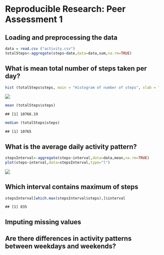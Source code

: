 # Reproducible Research: Peer Assessment 1


## Loading and preprocessing the data

```r
data = read.csv ("activity.csv")
totalSteps<-aggregate(steps~date,data=data,sum,na.rm=TRUE)
```


## What is mean total number of steps taken per day?

```r
hist (totalSteps$steps, main = "Histogram of number of steps", xlab = "Number of steps")
```

![](PA1_template_files/figure-html/unnamed-chunk-2-1.png) 

```r
mean (totalSteps$steps)
```

```
## [1] 10766.19
```

```r
median (totalSteps$steps)
```

```
## [1] 10765
```


## What is the average daily activity pattern?

```r
stepsInterval<-aggregate(steps~interval,data=data,mean,na.rm=TRUE)
plot(steps~interval,data=stepsInterval,type="l")
```

![](PA1_template_files/figure-html/unnamed-chunk-3-1.png) 

## Which interval contains maximum of steps


```r
stepsInterval[which.max(stepsInterval$steps),]$interval
```

```
## [1] 835
```


## Imputing missing values



## Are there differences in activity patterns between weekdays and weekends?
